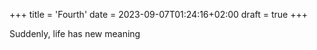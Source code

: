 +++
title = 'Fourth'
date = 2023-09-07T01:24:16+02:00
draft = true
+++

 Suddenly, life has new meaning
